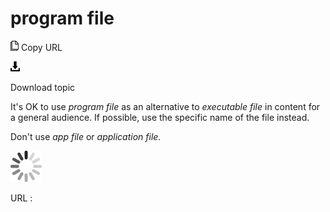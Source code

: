 # program file

![Copy URL](media/program-file/Copy.png)
Copy URL

![Download](media/program-file/Download.png)

Download topic

It's OK to use *program file* as an alternative to *executable file* in content for a general audience. If possible, use the specific name of the file instead.

Don't use *app file* or *application file.*

![In progress](media/program-file/activity-large.gif)

URL :
